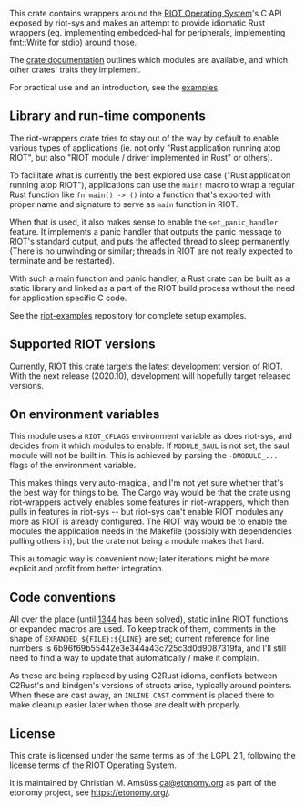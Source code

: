 This crate contains wrappers around the [RIOT Operating
System](https://riot-os.org/)'s C API exposed by riot-sys and
makes an attempt to provide idiomatic Rust wrappers (eg. implementing
embedded-hal for peripherals, implementing fmt::Write for stdio) around those.

The [crate documentation](https://docs.rs/riot-wrappers/) outlines which
modules are available, and which other crates' traits they implement.

For practical use and an introduction, see the
[examples](https://gitlab.com/etonomy/riot-examples/).

Library and run-time components
-------------------------------

The riot-wrappers crate tries to stay out of the way by default to enable
various types of applications (ie. not only "Rust application running atop
RIOT", but also "RIOT module / driver implemented in Rust" or others).

To facilitate what is currently the best explored use case ("Rust application
running atop RIOT"), applications can use the ``main!`` macro to wrap a regular
Rust function like ``fn main() -> ()`` into a function that's exported with
proper name and signature to serve as ``main`` function in RIOT.

When that is used, it also makes sense to enable the ``set_panic_handler``
feature. It implements a panic handler that outputs the panic message to RIOT's
standard output, and puts the affected thread to sleep permanently.  (There is
no unwinding or similar; threads in RIOT are not really expected to terminate
and be restarted).

With such a main function and panic handler, a Rust crate can be built as a
static library and linked as a part of the RIOT build process without the need
for application specific C code.

See the [riot-examples](https://gitlab.com/etonomy/riot-examples) repository
for complete setup examples.

Supported RIOT versions
-----------------------

Currently, RIOT this crate targets the latest development version of RIOT. With
the next release (2020.10), development will hopefully target released
versions.

On environment variables
------------------------

This module uses a `RIOT_CFLAGS` environment variable as does riot-sys,
and decides from it which modules to enable: If `MODULE_SAUL` is not set, the
saul module will not be built in. This is achieved by parsing the
`-DMODULE_...` flags of the environment variable.

This makes things very auto-magical, and I'm not yet sure whether that's the
best way for things to be. The Cargo way would be that the crate using
riot-wrappers actively enables some features in riot-wrappers, which then pulls
in features in riot-sys -- but riot-sys can't enable RIOT modules any more as
RIOT is already configured. The RIOT way would be to enable the modules the
application needs in the Makefile (possibly with dependencies pulling others
in), but the crate not being a module makes that hard.

This automagic way is convenient now; later iterations might be more explicit
and profit from better integration.

Code conventions
----------------

All over the place (until [1344] has been solved), static inline RIOT functions
or expanded macros are used. To keep track of them, comments in the shape of
``EXPANDED ${FILE}:${LINE}`` are set; current reference for line numbers is
6b96f69b55442e3e344a43c725c3d0d9087319fa, and I'll still need to find a way to
update that automatically / make it complain.

[1344]: https://github.com/rust-lang/rust-bindgen/issues/1344

As these are being replaced by using C2Rust idioms, conflicts between C2Rust's
and bindgen's versions of structs arise, typically around pointers. When these
are cast away, an ``INLINE CAST`` comment is placed there to make cleanup
easier later when those are dealt with properly.

License
-------

This crate is licensed under the same terms as of the LGPL 2.1, following the
license terms of the RIOT Operating System.

It is maintained by Christian M. Amsüss <ca@etonomy.org> as part of the etonomy
project, see <https://etonomy.org/>.
